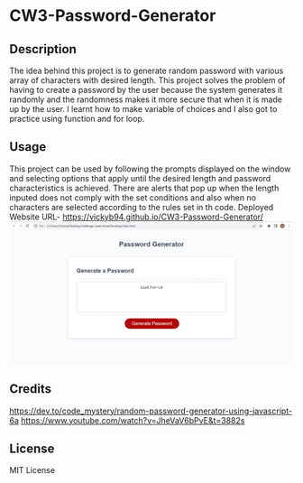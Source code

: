 # CW3-Password-Generator
## Description
The idea behind this project is to generate random password with various array of characters with desired length. This project solves the problem of having to create a password by the user because the system generates it randomly and the randomness makes it more secure that when it is made up by the user. I learnt how to make variable of choices and I also got to practice using function and for loop.

## Usage
This project can be used by following the prompts displayed on the window and selecting options that apply until the desired length and password characteristics is achieved. There are alerts that pop up when the length inputed does not comply with the set conditions and also when no characters are selected according to the rules set in th code.
Deployed Website URL- https://vickyb94.github.io/CW3-Password-Generator/
![alt text](Develop/asset/images/PasswordGenerator%20Screenshot.png)

## Credits
https://dev.to/code_mystery/random-password-generator-using-javascript-6a
https://www.youtube.com/watch?v=JheVaV6bPvE&t=3882s

## License
MIT License

